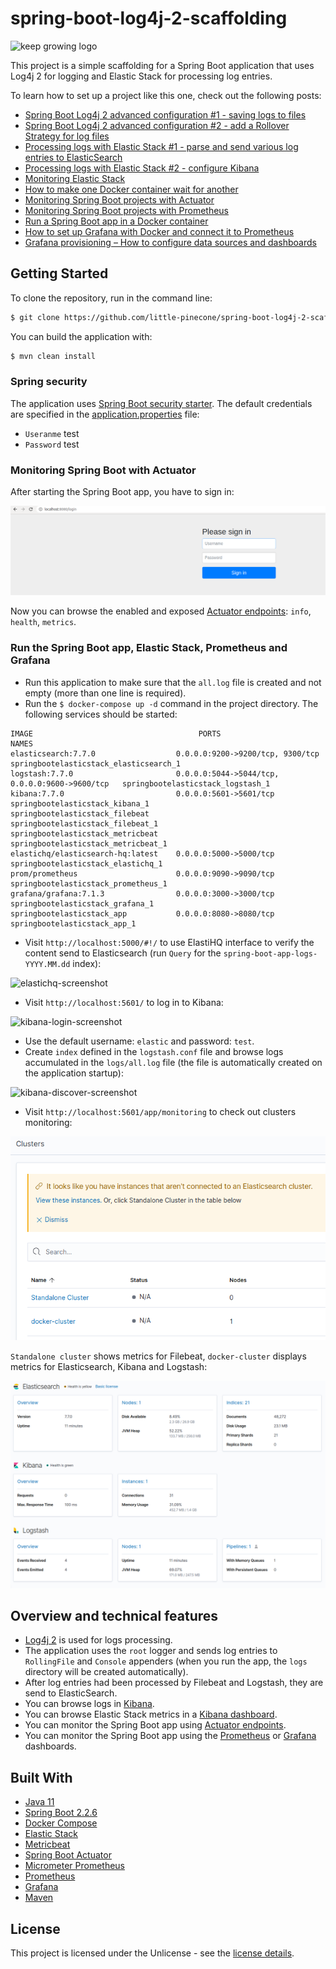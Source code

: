 # spring-boot-log4j-2-scaffolding

![keep growing logo](readme-images/logo_250x60.png)

This project is a simple scaffolding for a Spring Boot application that uses Log4j 2 for logging and Elastic Stack for processing log entries.

To learn how to set up a project like this one, check out the following posts:

* [Spring Boot Log4j 2 advanced configuration #1 - saving logs to files](https://keepgrowing.in/java/springboot/spring-boot-log4j-2-advanced-configuration-1-saving-logs-to-files/)
* [Spring Boot Log4j 2 advanced configuration #2 - add a Rollover Strategy for log files](https://keepgrowing.in/java/springboot/spring-boot-log4j-2-advanced-configuration-2-add-a-rollover-strategy-for-log-files/)
* [Processing logs with Elastic Stack #1 - parse and send various log entries to ElasticSearch](https://keepgrowing.in/java/springboot/processing-logs-with-elastic-stack-1-parse-and-send-various-log-entries-to-elasticsearch/)
* [Processing logs with Elastic Stack #2 - configure Kibana](https://keepgrowing.in/java/springboot/processing-logs-with-elastic-stack-2-configure-kibana/)
* [Monitoring Elastic Stack](https://keepgrowing.in/tools/monitoring-elastic-stack/)
* [How to make one Docker container wait for another](https://keepgrowing.in/tools/how-to-make-one-docker-container-wait-for-another/)
* [Monitoring Spring Boot projects with Actuator](https://keepgrowing.in/java/springboot/monitoring-spring-boot-projects-with-actuator/)
* [Monitoring Spring Boot projects with Prometheus](https://keepgrowing.in/tools/monitoring-spring-boot-projects-with-prometheus/)
* [Run a Spring Boot app in a Docker container](https://keepgrowing.in/java/springboot/run-a-spring-boot-app-in-a-docker-container/)
* [How to set up Grafana with Docker and connect it to Prometheus](https://keepgrowing.in/tools/how-to-set-up-grafana-with-docker-and-connect-it-to-prometheus/)
* [Grafana provisioning – How to configure data sources and dashboards](https://keepgrowing.in/tools/grafana-provisioning-–-how-to-configure-data-sources-and-dashboards/)

## Getting Started

To clone the repository, run in the command line:
```bash
$ git clone https://github.com/little-pinecone/spring-boot-log4j-2-scaffolding.git
```

You can build the application with:
```bash
$ mvn clean install
```

### Spring security

The application uses [Spring Boot security starter](https://mvnrepository.com/artifact/org.springframework.boot/spring-boot-starter-security).
The default credentials are specified in the [application.properties](https://github.com/little-pinecone/spring-boot-log4j-2-scaffolding/blob/master/src/main/resources/application.properties) file:

* `Useranme` test
* `Password` test

### Monitoring Spring Boot with Actuator

After starting the Spring Boot app, you have to sign in:

![login form](readme-images/login-form.png)

Now you can browse the enabled and exposed [Actuator endpoints](http://localhost:8080/actuator): `info`, `health`, `metrics`.

### Run the Spring Boot app, Elastic Stack, Prometheus and Grafana

* Run this application to make sure that the `all.log` file is created and not empty (more than one line is required).
* Run the `$ docker-compose up -d` command in the project directory. The following services should be started:
```
IMAGE                                     PORTS                                            NAMES
elasticsearch:7.7.0                  0.0.0.0:9200->9200/tcp, 9300/tcp                 springbootelasticstack_elasticsearch_1
logstash:7.7.0                       0.0.0.0:5044->5044/tcp, 0.0.0.0:9600->9600/tcp   springbootelasticstack_logstash_1
kibana:7.7.0                         0.0.0.0:5601->5601/tcp                           springbootelasticstack_kibana_1
springbootelasticstack_filebeat                                                       springbootelasticstack_filebeat_1
springbootelasticstack_metricbeat                                                     springbootelasticstack_metricbeat_1
elastichq/elasticsearch-hq:latest    0.0.0.0:5000->5000/tcp                           springbootelasticstack_elastichq_1
prom/prometheus                      0.0.0.0:9090->9090/tcp                           springbootelasticstack_prometheus_1
grafana/grafana:7.1.3                0.0.0.0:3000->3000/tcp                           springbootelasticstack_grafana_1
springbootelasticstack_app           0.0.0.0:8080->8080/tcp                           springbootelasticstack_app_1

```
* Visit `http://localhost:5000/#!/` to use ElastiHQ interface to verify the content send to Elasticsearch (run `Query` for the `spring-boot-app-logs-YYYY.MM.dd` index):
 
![elastichq-screenshot](readme-images/elastichq-screenshot.png)
 
* Visit `http://localhost:5601/` to log in to Kibana:

![kibana-login-screenshot](readme-images/kibana-login-page.png)

* Use the default username: `elastic` and password: `test`.
* Create `index` defined in the `logstash.conf` file and browse logs accumulated in the `logs/all.log` file (the file is automatically created on the application startup):

![kibana-discover-screenshot](readme-images/kibana-discover.png)

* Visit `http://localhost:5601/app/monitoring` to check out clusters monitoring:

![stack-monitoring-screenshot](readme-images/clusters.png)

`Standalone cluster` shows metrics for Filebeat, `docker-cluster` displays metrics for Elasticsearch, Kibana and Logstash:

![docker-cluster-screenshot](readme-images/docker-cluster.png)

## Overview and technical features

* [Log4j 2](https://logging.apache.org/log4j/2.x/) is used for logs processing.
* The application uses the `root` logger and sends log entries to `RollingFile` and `Console` appenders (when you run the app, the `logs` directory will be created automatically).
* After log entries had been processed by Filebeat and Logstash, they are send to ElasticSearch.
* You can browse logs in [Kibana](http://localhost:5601/).
* You can browse Elastic Stack metrics in a [Kibana dashboard](http://localhost:5601/app/monitoring).
* You can monitor the Spring Boot app using [Actuator endpoints](http://localhost:8080/actuator).
* You can monitor the Spring Boot app using the [Prometheus](http://localhost:9090) or [Grafana](http://localhost:3000/) dashboards.


## Built With

* [Java 11](https://openjdk.java.net/projects/jdk/11/)
* [Spring Boot 2.2.6](https://start.spring.io/)
* [Docker Compose](https://docs.docker.com/compose/)
* [Elastic Stack](https://www.elastic.co/what-is/elk-stack)
* [Metricbeat](https://www.elastic.co/guide/en/beats/metricbeat/current/index.html)
* [Spring Boot Actuator](https://docs.spring.io/spring-boot/docs/current/reference/html/production-ready-features.html)
* [Micrometer Prometheus](https://micrometer.io/docs/registry/prometheus)
* [Prometheus](https://prometheus.io/docs/introduction/overview/)
* [Grafana](https://grafana.com/grafana/)
* [Maven](https://maven.apache.org/)

## License

This project is licensed under the Unlicense - see the [license details](https://choosealicense.com/licenses/unlicense/).